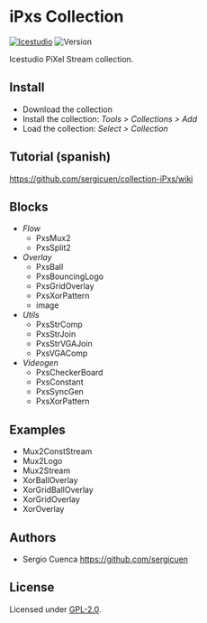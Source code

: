 # iPxs Collection

[![Icestudio](https://img.shields.io/badge/collection-icestudio-blue.svg)](https://github.com/FPGAwars/icestudio)
![Version](https://img.shields.io/badge/version-v0.1.0-orange.svg)

Icestudio PiXel Stream collection.

## Install

* Download the collection
* Install the collection: *Tools > Collections > Add*
* Load the collection: *Select > Collection*

## Tutorial (spanish)

https://github.com/sergicuen/collection-iPxs/wiki

## Blocks
* *Flow*
  * PxsMux2
  * PxsSplit2
* *Overlay*
  * PxsBall
  * PxsBouncingLogo
  * PxsGridOverlay
  * PxsXorPattern
  * image
* *Utils*
  * PxsStrComp
  * PxsStrJoin
  * PxsStrVGAJoin
  * PxsVGAComp
* *Videogen*
  * PxsCheckerBoard
  * PxsConstant
  * PxsSyncGen
  * PxsXorPattern

## Examples
* Mux2ConstStream
* Mux2Logo
* Mux2Stream
* XorBallOverlay
* XorGridBallOverlay
* XorGridOverlay
* XorOverlay


## Authors
* Sergio Cuenca
https://github.com/sergicuen


## License

Licensed under [GPL-2.0](https://opensource.org/licenses/GPL-2.0).

